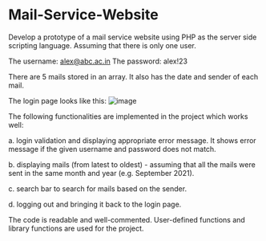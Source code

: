 # Mail-Service-Website
Develop a prototype of a mail service website using PHP as the server side scripting language. Assuming that there is only one user.

The username: alex@abc.ac.in
The password: alex!23

There are 5 mails stored in an array. It also has the date and sender of each mail.



The login page looks like this:
![image](https://user-images.githubusercontent.com/82089775/166638701-58eeed0e-ba42-4843-a4b4-dbb293bd841f.png)

The following functionalities are implemented in the project which works well:

a. login validation and displaying appropriate error message. It shows error message if the given username and password does not match.

b. displaying mails (from latest to oldest) - assuming that all the mails were sent in the same month and year (e.g. September 2021).

c. search bar to search for mails based on the sender.

d. logging out and bringing it back to the login page.

The code is readable and well-commented. User-defined functions and library functions are used for the project.

